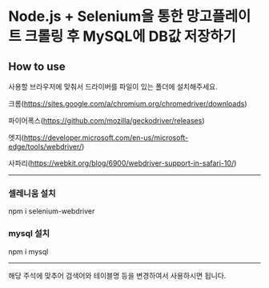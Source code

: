 # Node.js + Selenium을 통한 망고플레이트 크롤링 후 MySQL에 DB값 저장하기

## How to use

사용할 브라우저에 맞춰서 드라이버를 파일이 있는 폴더에 설치해주세요.

크롬(https://sites.google.com/a/chromium.org/chromedriver/downloads)

파이어폭스(https://github.com/mozilla/geckodriver/releases)

엣지(https://developer.microsoft.com/en-us/microsoft-edge/tools/webdriver/)

사파리(https://webkit.org/blog/6900/webdriver-support-in-safari-10/)


<hr>


### 셀레니움 설치

npm i selenium-webdriver



### mysql 설치

npm i mysql
<hr>


해당 주석에 맞추어 검색어와 테이블명 등을 변경하여서 사용하시면 됩니다.
